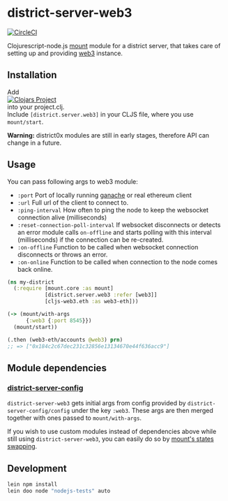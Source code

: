 # district-server-web3

[![CircleCI](https://circleci.com/gh/district0x/district-server-web3.svg?style=svg)](https://circleci.com/gh/district0x/district-server-web3)

Clojurescript-node.js [mount](https://github.com/tolitius/mount) module for a district server, that takes care of setting up and providing [web3](https://github.com/ethereum/web3.js) instance.

## Installation
Add <br>
[![Clojars Project](https://img.shields.io/clojars/v/district0x/district-server-web3.svg)](https://clojars.org/district0x/district-server-web3) <br>
into your project.clj. <br>
Include `[district.server.web3]` in your CLJS file, where you use `mount/start`.

**Warning:** district0x modules are still in early stages, therefore API can change in a future.

## Usage
You can pass following args to web3 module:
* `:port` Port of locally running [ganache](https://github.com/trufflesuite/ganache-cli) or real ethereum client
* `:url` Full url of the client to connect to.
* `:ping-interval` How often to ping the node to keep the websocket connection alive (milliseconds)
* `:reset-connection-poll-interval` If websocket disconnects or detects an error module calls `on-offline` and starts polling with this interval (milliseconds) if the connection can be re-created.
* `:on-offline` Function to be called when websocket connection disconnects or throws an error.
* `:on-online` Function to be called when connection to the node comes back online.

```clojure
(ns my-district
  (:require [mount.core :as mount]
            [district.server.web3 :refer [web3]]
            [cljs-web3.eth :as web3-eth]))

(-> (mount/with-args
      {:web3 {:port 8545}})
  (mount/start))

(.then (web3-eth/accounts @web3) prn)
;; => ["0x184c2c67dec231c32856e13134670e44f636acc9"]
```
## Module dependencies

### [district-server-config](https://github.com/district0x/district-server-config)
`district-server-web3` gets initial args from config provided by `district-server-config/config` under the key `:web3`. These args are then merged together with ones passed to `mount/with-args`.

If you wish to use custom modules instead of dependencies above while still using `district-server-web3`, you can easily do so by [mount's states swapping](https://github.com/tolitius/mount#swapping-states-with-states).

## Development

```bash
lein npm install
lein doo node "nodejs-tests" auto
```
